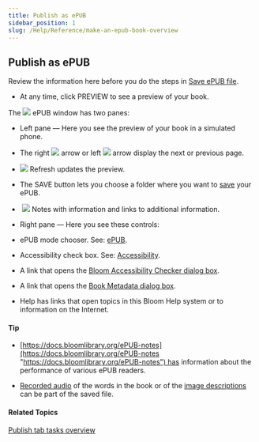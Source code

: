 ```yaml
---
title: Publish as ePUB
sidebar_position: 1
slug: /Help/Reference/make-an-epub-book-overview
---
```


## Publish as ePUB

Review the information here before you do the steps in [Save ePUB file](Save_EPUB_file.md).

-   At any time, click PREVIEW to see a preview of your book.
    

The ![](/ref-docs-assets/images/Tasks/Publish_tasks/EPUB_buttonSmall.png) ePUB window has two panes:

-   Left pane — Here you see the preview of your book in a simulated phone.
    

-   The right ![](/ref-docs-assets/images/Tasks/Publish_tasks/EPUB_Right_Arrrow.png) arrow or left ![](/ref-docs-assets/images/Tasks/Publish_tasks/EPUB_LeftArrrow.png) arrow display the next or previous page.
    
-   ![](/ref-docs-assets/images/Tasks/Publish_tasks/RefreshGray_Button.png) Refresh updates the preview.
    
-   The SAVE button lets you choose a folder where you want to [save](Save_EPUB_file.md) your ePUB.
    
-    ![](/ref-docs-assets/images/Tasks/Publish_tasks/InfoI.png) Notes with information and links to additional information.
    

-   Right pane — Here you see these controls:
    

-   ePUB mode chooser. See: [ePUB](../../Concepts/EPUB.md).
    
-   Accessibility check box. See: [Accessibility](Accessibility.md).
    
-   A link that opens the [Bloom Accessibility Checker dialog box](../../User_Interface/Dialog_boxes/Bloom_Accessibility_Checker_dialog_box.md).
    
-   A link that opens the [Book Metadata dialog box](../../User_Interface/Dialog_boxes/Book_Metadata_dialog_box.md).
    
-   Help has links that open topics in this Bloom Help system or to information on the Internet.
    

#### Tip

-   [https://docs.bloomlibrary.org/ePUB-notes](https://docs.bloomlibrary.org/ePUB-notes "https://docs.bloomlibrary.org/ePUB-notes") has information about the performance of various ePUB readers.
    
-   [Recorded audio](../Edit_tasks/Record_Audio/Talking_Book_Tool_overview.md) of the words in the book or of the [image descriptions](../Edit_tasks/Image_Description_Tool/Image_Description_Tool_overview.md) can be part of the saved file.
    

#### Related Topics

[Publish tab tasks overview](Publish_tasks_overview.md)